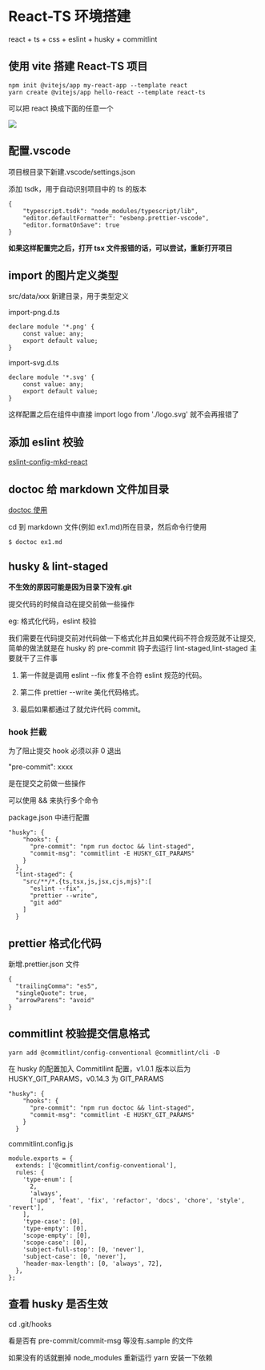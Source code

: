 # React-TS 环境搭建

react + ts + css + eslint + husky + commitlint

## 使用 vite 搭建 React-TS 项目

```
npm init @vitejs/app my-react-app --template react
yarn create @vitejs/app hello-react --template react-ts
```

可以把 react 换成下面的任意一个

![](https://img-blog.csdnimg.cn/20210121105736674.png?x-oss-process=image/watermark,type_ZmFuZ3poZW5naGVpdGk,shadow_10,text_aHR0cHM6Ly9ibG9nLmNzZG4ubmV0L3FxXzQxNDk5Nzgy,size_16,color_FFFFFF,t_70)

## 配置.vscode

项目根目录下新建.vscode/settings.json

添加 tsdk，用于自动识别项目中的 ts 的版本

```
{
    "typescript.tsdk": "node_modules/typescript/lib",
    "editor.defaultFormatter": "esbenp.prettier-vscode",
    "editor.formatOnSave": true
}
```

**如果这样配置完之后，打开 tsx 文件报错的话，可以尝试，重新打开项目**

## import 的图片定义类型

src/data/xxx 新建目录，用于类型定义

import-png.d.ts

```
declare module '*.png' {
    const value: any;
    export default value;
}
```

import-svg.d.ts

```
declare module '*.svg' {
    const value: any;
    export default value;
}
```

这样配置之后在组件中直接 import logo from './logo.svg' 就不会再报错了

## 添加 eslint 校验

[eslint-config-mkd-react](https://gitlab.zhenguanyu.com/monkey-design/eslint-config-mkd-react)

## doctoc 给 markdown 文件加目录

[doctoc 使用](https://wp-lai.gitbooks.io/learn-python/content/0MOOC/doctoc.html)

cd 到 markdown 文件(例如 ex1.md)所在目录，然后命令行使用

```
$ doctoc ex1.md
```

## husky & lint-staged

**不生效的原因可能是因为目录下没有.git**

提交代码的时候自动在提交前做一些操作

eg: 格式化代码，eslint 校验

我们需要在代码提交前对代码做一下格式化并且如果代码不符合规范就不让提交,简单的做法就是在 husky 的 pre-commit 钩子去运行 lint-staged,lint-staged 主要就干了三件事

1. 第一件就是调用 eslint --fix 修复不合符 eslint 规范的代码。

2. 第二件 prettier --write 美化代码格式。

3. 最后如果都通过了就允许代码 commit。

### hook 拦截

为了阻止提交 hook 必须以非 0 退出

"pre-commit": xxxx

是在提交之前做一些操作

可以使用 && 来执行多个命令

package.json 中进行配置

```
"husky": {
    "hooks": {
      "pre-commit": "npm run doctoc && lint-staged",
      "commit-msg": "commitlint -E HUSKY_GIT_PARAMS"
    }
  },
  "lint-staged": {
    "src/**/*.{ts,tsx,js,jsx,cjs,mjs}":[
      "eslint --fix",
      "prettier --write",
      "git add"
    ]
  }

```

## prettier 格式化代码

新增.prettier.json 文件

```
{
  "trailingComma": "es5",
  "singleQuote": true,
  "arrowParens": "avoid"
}
```

## commitlint 校验提交信息格式

```
yarn add @commitlint/config-conventional @commitlint/cli -D
```

在 husky 的配置加入 CommitlIint 配置，v1.0.1 版本以后为 HUSKY_GIT_PARAMS，v0.14.3 为 GIT_PARAMS

```
"husky": {
    "hooks": {
      "pre-commit": "npm run doctoc && lint-staged",
      "commit-msg": "commitlint -E HUSKY_GIT_PARAMS"
    }
  }
```

commitlint.config.js

```
module.exports = {
  extends: ['@commitlint/config-conventional'],
  rules: {
    'type-enum': [
      2,
      'always',
      ['upd', 'feat', 'fix', 'refactor', 'docs', 'chore', 'style', 'revert'],
    ],
    'type-case': [0],
    'type-empty': [0],
    'scope-empty': [0],
    'scope-case': [0],
    'subject-full-stop': [0, 'never'],
    'subject-case': [0, 'never'],
    'header-max-length': [0, 'always', 72],
  },
};
```

## 查看 husky 是否生效

cd .git/hooks

看是否有 pre-commit/commit-msg 等没有.sample 的文件

如果没有的话就删掉 node_modules 重新运行 yarn 安装一下依赖
